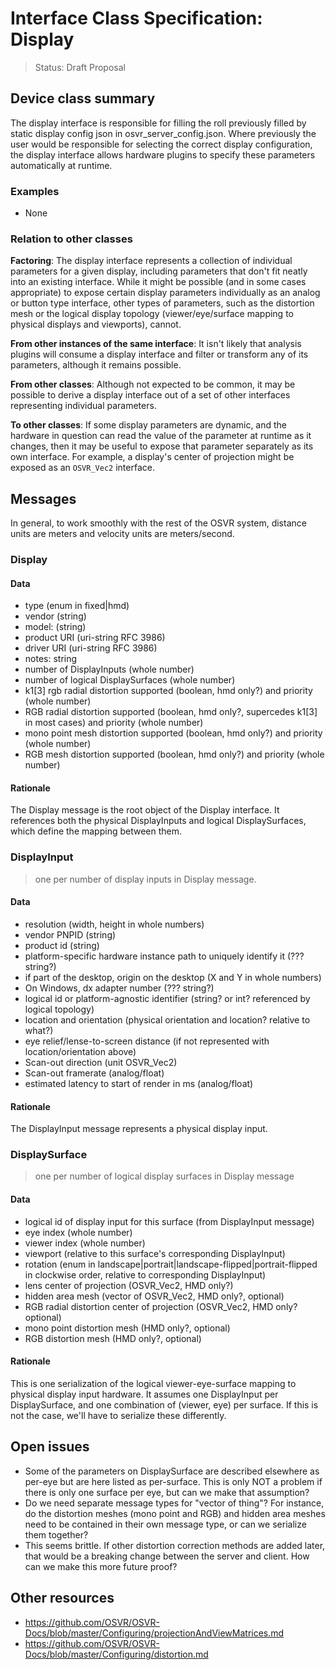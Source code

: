 # Interface Class Specification: Display
> Status: Draft Proposal

## Device class summary
The display interface is responsible for filling the roll previously filled by static display config json in osvr_server_config.json. Where previously the user would be responsible for selecting the correct display configuration, the display interface allows hardware plugins to specify these parameters automatically at runtime.

### Examples
- None


### Relation to other classes
**Factoring**: The display interface represents a collection of individual parameters for a given display, including parameters that don't fit neatly into an existing interface. While it might be possible (and in some cases appropriate) to expose certain display parameters individually as an analog or button type interface, other types of parameters, such as the distortion mesh or the logical display topology (viewer/eye/surface mapping to physical displays and viewports), cannot.

**From other instances of the same interface**: It isn't likely that analysis plugins will consume a display interface and filter or transform any of its parameters, although it remains possible.

**From other classes**: Although not expected to be common, it may be possible to derive a display interface out of a set of other interfaces representing individual parameters.

**To other classes**: If some display parameters are dynamic, and the hardware in question can read the value of the parameter at runtime as it changes, then it may be useful to expose that parameter separately as its own interface. For example, a display's center of projection might be exposed as an `OSVR_Vec2` interface.

## Messages
In general, to work smoothly with the rest of the OSVR system, distance units are meters and velocity units are meters/second.

### Display
#### Data
- type (enum in fixed|hmd)
- vendor (string)
- model: (string)
- product URI (uri-string RFC 3986)
- driver URI (uri-string RFC 3986)
- notes: string
- number of DisplayInputs (whole number)
- number of logical DisplaySurfaces (whole number)
- k1[3] rgb radial distortion supported (boolean, hmd only?) and priority (whole number)
- RGB radial distortion supported (boolean, hmd only?, supercedes k1[3] in most cases) and priority (whole number)
- mono point mesh distortion supported (boolean, hmd only?) and priority (whole number)
- RGB mesh distortion supported (boolean, hmd only?) and priority (whole number)

#### Rationale
The Display message is the root object of the Display interface. It references both the physical DisplayInputs and logical DisplaySurfaces, which define the mapping between them.

### DisplayInput
> one per number of display inputs in Display message.

#### Data
- resolution (width, height in whole numbers)
- vendor PNPID (string)
- product id (string)
- platform-specific hardware instance path to uniquely identify it (??? string?)
- if part of the desktop, origin on the desktop (X and Y in whole numbers)
- On Windows, dx adapter number (??? string?)
- logical id or platform-agnostic identifier (string? or int? referenced by logical topology)
- location and orientation (physical orientation and location? relative to what?)
- eye relief/lense-to-screen distance (if not represented with location/orientation above)
- Scan-out direction (unit OSVR_Vec2)
- Scan-out framerate (analog/float)
- estimated latency to start of render in ms (analog/float)

#### Rationale
The DisplayInput message represents a physical display input.

### DisplaySurface
> one per number of logical display surfaces in Display message

#### Data
- logical id of display input for this surface (from DisplayInput message)
- eye index (whole number)
- viewer index (whole number)
- viewport (relative to this surface's corresponding DisplayInput)
- rotation (enum in landscape|portrait|landscape-flipped|portrait-flipped in clockwise order, relative to corresponding DisplayInput)
- lens center of projection (OSVR_Vec2, HMD only?)
- hidden area mesh (vector of OSVR_Vec2, HMD only?, optional)
- RGB radial distortion center of projection (OSVR_Vec2, HMD only? optional)
- mono point distortion mesh (HMD only?, optional)
- RGB distortion mesh (HMD only?, optional)

#### Rationale
This is one serialization of the logical viewer-eye-surface mapping to physical display input hardware. It assumes one DisplayInput per DisplaySurface, and one combination of (viewer, eye) per surface. If this is not the case, we'll have to serialize these differently.

## Open issues
- Some of the parameters on DisplaySurface are described elsewhere as per-eye but are here listed as per-surface. This is only NOT a problem if there is only one surface per eye, but can we make that assumption?
- Do we need separate message types for "vector of thing"? For instance, do the distortion meshes (mono point and RGB) and hidden area meshes need to be contained in their own message type, or can we serialize them together?
- This seems brittle. If other distortion correction methods are added later, that would be a breaking change between the server and client. How can we make this more future proof?

## Other resources
- https://github.com/OSVR/OSVR-Docs/blob/master/Configuring/projectionAndViewMatrices.md
- https://github.com/OSVR/OSVR-Docs/blob/master/Configuring/distortion.md
